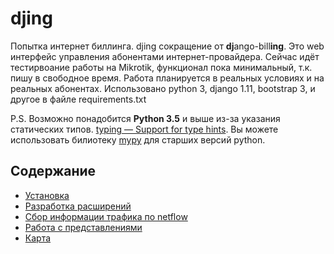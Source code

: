 # djing
Попытка интернет биллинга. djing сокращение от **dj**ango-bill**ing**. Это web интерфейс управления абонентами интернет-провайдера.
Сейчас идёт тестирвоание работы на Mikrotik, функционал пока минимальный, т.к. пишу в свободное время. Работа планируется в реальных условиях и на реальных абонентах.
Использовано python 3, django 1.11, bootstrap 3, и другое в файле requirements.txt

P.S. Возможно понадобится **Python 3.5** и выше из-за указания статических типов. [typing — Support for type hints](https://docs.python.org/3/library/typing.html).
Вы можете использовать билиотеку [mypy](http://www.mypy-lang.org/) для старших версий python.

## Содержание
* [Установка](./docs/install.md)
* [Разработка расширений](./docs/dev.md)
* [Сбор информации трафика по netflow](./docs/netflow.md)
* [Работа с представлениями](./docs/views.md)
* [Карта](./docs/map.md)
